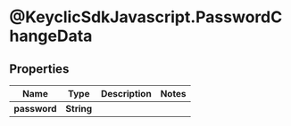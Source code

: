 # @KeyclicSdkJavascript.PasswordChangeData

## Properties
Name | Type | Description | Notes
------------ | ------------- | ------------- | -------------
**password** | **String** |  | 


